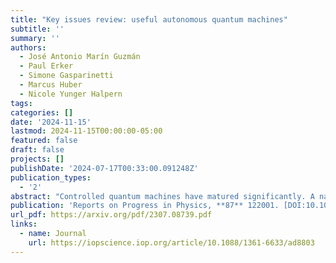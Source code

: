 ```yaml
---
title: "Key issues review: useful autonomous quantum machines"
subtitle: ''
summary: ''
authors:
  - José Antonio Marín Guzmán
  - Paul Erker
  - Simone Gasparinetti
  - Marcus Huber
  - Nicole Yunger Halpern
tags:
categories: []
date: '2024-11-15'
lastmod: 2024-11-15T00:00:00-05:00
featured: false
draft: false
projects: []
publishDate: '2024-07-17T00:33:00.091248Z'
publication_types:
  - '2'
abstract: "Controlled quantum machines have matured significantly. A natural next step is to increasingly grant them autonomy, freeing them from time-dependent external control. For example, autonomy could pare down the classical control wires that heat and decohere quantum circuits; and an autonomous quantum refrigerator recently reset superconducting qubits to near their ground states, as is necessary before a computation. Which fundamental conditions are necessary for realizing useful autonomous quantum machines? Inspired by recent quantum thermodynamics and chemistry, we posit conditions analogous to DiVincenzo's criteria for quantum computing. Furthermore, we illustrate the criteria with multiple autonomous quantum machines (refrigerators, circuits, clocks, etc.) and multiple candidate platforms (neutral atoms, molecules, superconducting qubits, etc.). Our criteria are intended to foment and guide the development of useful autonomous quantum machines."
publication: 'Reports on Progress in Physics, **87** 122001. [DOI:10.1088/1361-6633/ad8803](https://doi.org/10.1088/1361-6633/ad8803)'
url_pdf: https://arxiv.org/pdf/2307.08739.pdf
links:
  - name: Journal
    url: https://iopscience.iop.org/article/10.1088/1361-6633/ad8803
---
```

